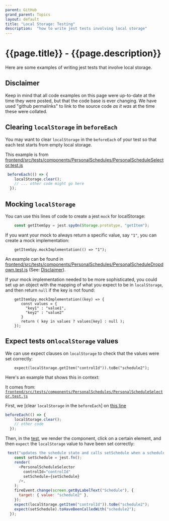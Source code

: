 ```yaml
---
parent: GitHub
grand_parent: Topics
layout: default
title: "Local Storage: Testing"
description:  "how to write jest tests involving local storage"
---
```


# {{page.title}} - {{page.description}}

Here are some examples of writing jest tests that involve local storage.

## Disclaimer

Keep in mind that all code examples on this page were up-to-date at the time they were posted, but that the
code base is ever changing.  We have used "github permalinks" to link to the source code *as it was* at the time
these were collated.

## Clearing `localStorage` in `beforeEach`

You may want to clear `localStorage` in the `beforeEach` of your test so that each test starts from empty local storage.

This example is from [frontend/src/tests/components/PersonalSchedules/PersonalScheduleSelector.test.js](https://github.com/ucsb-cs156/proj-courses/blob/55f42a4f2d31dd0b785e51bf23a202ce82add854/frontend/src/tests/components/PersonalSchedules/PersonalScheduleSelector.test.js#L12)

```js
 beforeEach(() => {
    localStorage.clear();
    // ... other code might go here
  });
```

## Mocking `localStorage` 

You can use this lines of code to create a jest `mock` for localStorage:

```js
    const getItemSpy = jest.spyOn(Storage.prototype, "getItem");
```

If you want your mock to always return a specific value, say `"1"`, you can create a mock implementation:

```
    getItemSpy.mockImplementation(() => "1");
```

An example can be found in [frontend/src/tests/components/PersonalSchedules/PersonalScheduleDropdown.test.js](https://github.com/ucsb-cs156/proj-courses/blob/55f42a4f2d31dd0b785e51bf23a202ce82add854/frontend/src/tests/components/PersonalSchedules/PersonalScheduleDropdown.test.js#L123) (See: [Disclaimer](#Disclaimer)). 

If your mock implementation needed to be more sophisticated, you could set up an object with the mapping of what you expect to be in `localStorage`,
and then return `null` if the key is not found:

```
    getItemSpy.mockImplementation((key) => {
       const values = {
         "key1" : "value1",
         "key2" : "value2"
       }
       return ( key in values ? values[key] : null );
    });
```

## Expect tests on`localStorage` values

We can use expect clauses on `localStorage` to check that the values were set correctly:

```
    expect(localStorage.getItem("controlId")).toBe("schedule2");
```

Here's an example that shows this in context: 

It comes from: [`frontend/src/tests/components/PersonalSchedules/PersonalScheduleSelector.test.js`](https://github.com/ucsb-cs156/proj-courses/blob/55f42a4f2d31dd0b785e51bf23a202ce82add854/frontend/src/tests/components/PersonalSchedules/PersonalScheduleSelector.test.js)

First, we [clear `localStorage` in the `beforeEach`]  on  [this line](https://github.com/ucsb-cs156/proj-courses/blob/55f42a4f2d31dd0b785e51bf23a202ce82add854/frontend/src/tests/components/PersonalSchedules/PersonalScheduleSelector.test.js)

```js
beforeEach(() => {
    localStorage.clear();
    // other code
  });
```

Then, in the [test](https://github.com/ucsb-cs156/proj-courses/blob/55f42a4f2d31dd0b785e51bf23a202ce82add854/frontend/src/tests/components/PersonalSchedules/PersonalScheduleSelector.test.js#L45), we render the component, click on a certain element, and then `expect` the `localStorage` value to have been set correctly:

```js
 test("updates the schedule state and calls setSchedule when a schedule is selected", () => {
    const setSchedule = jest.fn();
    render(
      <PersonalScheduleSelector
        controlId="controlId"
        setSchedule={setSchedule}
      />,
    );
    fireEvent.change(screen.getByLabelText("Schedule"), {
      target: { value: "schedule2" },
    });
    expect(localStorage.getItem("controlId")).toBe("schedule2");
    expect(setSchedule).toHaveBeenCalledWith("schedule2");
  });
```

